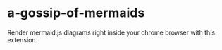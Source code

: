 # a-gossip-of-mermaids
Render mermaid.js diagrams right inside your chrome browser with this extension.
